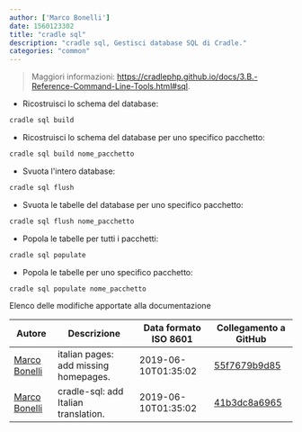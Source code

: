 ```yaml
---
author: ['Marco Bonelli']
date: 1560123302
title: "cradle sql"
description: "cradle sql, Gestisci database SQL di Cradle."
categories: "common"
---
```

> Maggiori informazioni: <https://cradlephp.github.io/docs/3.B.-Reference-Command-Line-Tools.html#sql>.

- Ricostruisci lo schema del database:

```bash
cradle sql build
```

- Ricostruisci lo schema del database per uno specifico pacchetto:

```bash
cradle sql build nome_pacchetto
```

- Svuota l'intero database:

```bash
cradle sql flush
```

- Svuota le tabelle del database per uno specifico pacchetto:

```bash
cradle sql flush nome_pacchetto
```

- Popola le tabelle per tutti i pacchetti:

```bash
cradle sql populate
```

- Popola le tabelle per uno specifico pacchetto:

```bash
cradle sql populate nome_pacchetto
```
Elenco delle modifiche apportate alla documentazione


Autore | Descrizione | Data formato ISO 8601 | Collegamento a GitHub
------|-----|-----|-----
[Marco Bonelli](mailto:marco@mebeim.net) | italian pages: add missing homepages. | 2019-06-10T01:35:02 | [55f7679b9d85](https://github.com/tldr-pages/tldr/commit/55f7679b9d85480f6c81738bd32c7901a1db36fe)
[Marco Bonelli](mailto:mb5.marcob@gmail.com) | cradle-sql: add Italian translation. | 2019-06-10T01:35:02 | [41b3dc8a6965](https://github.com/tldr-pages/tldr/commit/41b3dc8a6965de35f6e2354aeb7d9301cfabede0)

